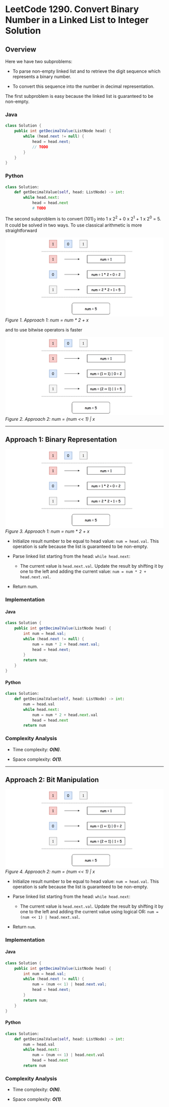 # LeetCode 1290. Convert Binary Number in a Linked List to Integer Solution
## Overview
Here we have two subproblems:

* To parse non-empty linked list and to retrieve the digit sequence which represents a binary number.

* To convert this sequence into the number in decimal representation.

The first subproblem is easy because the linked list is guaranteed to be non-empty.

### Java
```java
class Solution {
    public int getDecimalValue(ListNode head) {
        while (head.next != null) {
            head = head.next;
            // TODO    
        }
    }
}
```

### Python
```python
class Solution:
    def getDecimalValue(self, head: ListNode) -> int:
        while head.next:
            head = head.next
            # TODO
```

The second subproblem is to convert (101)<sub>2</sub> into 1 x 2<sup>2</sup> + 0 x 2<sup>1</sup> + 1 x 2<sup>0</sup>  = 5. It could be solved in two ways. To use classical arithmetic is more straightforward

![try1](images/try1.png)
*Figure 1. Approach 1: num = num * 2 + x*

and to use bitwise operators is faster

![try2](images/try2.png)
*Figure 2. Approach 2: num = (num << 1) | x*

***

## Approach 1: Binary Representation
![try1](images/try1.png)
*Figure 3. Approach 1: num = num * 2 + x*

* Initialize result number to be equal to head value: `num = head.val`. This operation is safe because the list is guaranteed to be non-empty.

* Parse linked list starting from the head: `while head.next`:

    * The current value is `head.next.val`. Update the result by shifting it by one to the left and adding the current value: `num = num * 2 + head.next.val`.

* Return num.

### Implementation
#### Java
```java
class Solution {
    public int getDecimalValue(ListNode head) {
        int num = head.val;
        while (head.next != null) {
            num = num * 2 + head.next.val;
            head = head.next;    
        }
        return num;
    }
}
```

#### Python
```python
class Solution:
    def getDecimalValue(self, head: ListNode) -> int:
        num = head.val
        while head.next:
            num = num * 2 + head.next.val
            head = head.next
        return num
```

### Complexity Analysis

* Time complexity: ***O(N)***.

* Space complexity: ***O(1)***.

***

## Approach 2: Bit Manipulation

![try2](images/try2.png)
*Figure 4. Approach 2: num = (num << 1) | x*

* Initialize result number to be equal to head value: `num = head.val`. This operation is safe because the list is guaranteed to be non-empty.

* Parse linked list starting from the head: `while head.next`:

    * The current value is `head.next.val`. Update the result by shifting it by one to the left and adding the current value using logical OR: `num = (num << 1) | head.next.val`.

* Return `num`.

### Implementation

#### Java
```java
class Solution {
    public int getDecimalValue(ListNode head) {
        int num = head.val;
        while (head.next != null) {
            num = (num << 1) | head.next.val;
            head = head.next;    
        }
        return num;
    }
}
```

#### Python
```python
class Solution:
    def getDecimalValue(self, head: ListNode) -> int:
        num = head.val
        while head.next:
            num = (num << 1) | head.next.val
            head = head.next
        return num
```

### Complexity Analysis

* Time complexity: ***O(N)***.

* Space complexity: ***O(1)***.